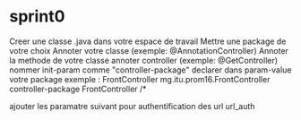 # sprint0
Creer une classe .java  dans votre espace de travail 
Mettre une package de votre choix
Annoter votre classe (exemple: @AnnotationController)
Annoter la methode de votre classe annoter controller (exemple: @GetController)
nommer init-param comme "controller-package"
declarer dans  param-value  votre package 
exemple :
    <servlet>
        <servlet-name>FrontController</servlet-name>
        <servlet-class>mg.itu.prom16.FrontController</servlet-class>
        <init-param>
            <param-name>controller-package</param-name>
            <param-value><!-- ecrire votre package ici --></param-value>
        </init-param>
    </servlet>
    <servlet-mapping>
        <servlet-name>FrontController</servlet-name>
        <url-pattern>/*</url-pattern>
    </servlet-mapping>


ajouter les paramatre suivant pour authentification des url
        <init-param>
            <param-name>url_auth</param-name>
            <!-- <param-value>ecrire votre param value ici </param-value> -->
        </init-param>



